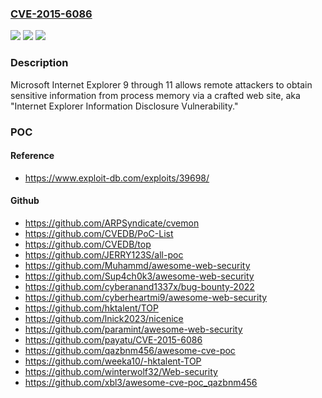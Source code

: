 ### [CVE-2015-6086](https://cve.mitre.org/cgi-bin/cvename.cgi?name=CVE-2015-6086)
![](https://img.shields.io/static/v1?label=Product&message=n%2Fa&color=blue)
![](https://img.shields.io/static/v1?label=Version&message=n%2Fa&color=blue)
![](https://img.shields.io/static/v1?label=Vulnerability&message=n%2Fa&color=brighgreen)

### Description

Microsoft Internet Explorer 9 through 11 allows remote attackers to obtain sensitive information from process memory via a crafted web site, aka "Internet Explorer Information Disclosure Vulnerability."

### POC

#### Reference
- https://www.exploit-db.com/exploits/39698/

#### Github
- https://github.com/ARPSyndicate/cvemon
- https://github.com/CVEDB/PoC-List
- https://github.com/CVEDB/top
- https://github.com/JERRY123S/all-poc
- https://github.com/Muhammd/awesome-web-security
- https://github.com/Sup4ch0k3/awesome-web-security
- https://github.com/cyberanand1337x/bug-bounty-2022
- https://github.com/cyberheartmi9/awesome-web-security
- https://github.com/hktalent/TOP
- https://github.com/lnick2023/nicenice
- https://github.com/paramint/awesome-web-security
- https://github.com/payatu/CVE-2015-6086
- https://github.com/qazbnm456/awesome-cve-poc
- https://github.com/weeka10/-hktalent-TOP
- https://github.com/winterwolf32/Web-security
- https://github.com/xbl3/awesome-cve-poc_qazbnm456

